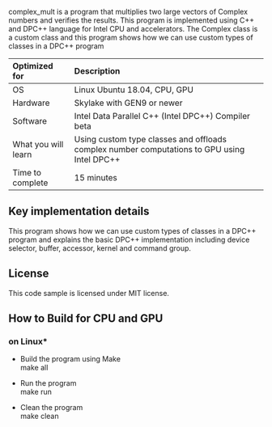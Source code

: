 complex_mult is a  program that multiplies  two large vectors of Complex numbers and verifies the results. This program is implemented using C++ and DPC++ language for Intel CPU and accelerators.
The Complex class is a custom class and this program shows how we can use custom types of classes in a DPC++ program
  
| Optimized for                       | Description
|:---                               |:---
| OS                                | Linux Ubuntu 18.04, CPU, GPU 
| Hardware                          | Skylake with GEN9 or newer
| Software                          | Intel Data Parallel C++ (Intel DPC++) Compiler beta
| What you will learn               | Using custom type classes and offloads complex number computations to GPU using Intel DPC++
| Time to complete                  | 15 minutes  
  
## Key implementation details 
This program shows how we can use custom types of classes in a DPC++ program and explains the basic DPC++ implementation including device selector, buffer, accessor, kernel and command group.

## License  
This code sample is licensed under MIT license. 

## How to Build for CPU and GPU 

### on Linux*  
   * Build the program using Make  
    make all  

   * Run the program  
    make run  

   * Clean the program  
    make clean 
